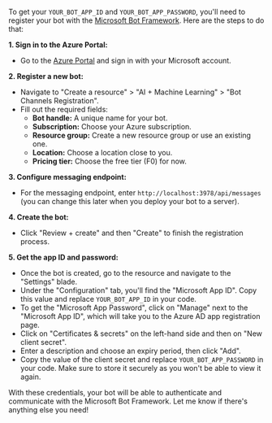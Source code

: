 To get your `YOUR_BOT_APP_ID` and `YOUR_BOT_APP_PASSWORD`, you'll need to register your bot with the [Microsoft Bot Framework](https://dev.botframework.com/bots/new). Here are the steps to do that:

**1. Sign in to the Azure Portal:**

- Go to the [Azure Portal](https://portal.azure.com/) and sign in with your Microsoft account.

**2. Register a new bot:**

- Navigate to "Create a resource" > "AI + Machine Learning" > "Bot Channels Registration".
- Fill out the required fields:
  - **Bot handle:** A unique name for your bot.
  - **Subscription:** Choose your Azure subscription.
  - **Resource group:** Create a new resource group or use an existing one.
  - **Location:** Choose a location close to you.
  - **Pricing tier:** Choose the free tier (F0) for now.

**3. Configure messaging endpoint:**

- For the messaging endpoint, enter `http://localhost:3978/api/messages` (you can change this later when you deploy your bot to a server).

**4. Create the bot:**

- Click "Review + create" and then "Create" to finish the registration process.

**5. Get the app ID and password:**

- Once the bot is created, go to the resource and navigate to the "Settings" blade.
- Under the "Configuration" tab, you'll find the "Microsoft App ID". Copy this value and replace `YOUR_BOT_APP_ID` in your code.
- To get the "Microsoft App Password", click on "Manage" next to the "Microsoft App ID", which will take you to the Azure AD app registration page.
- Click on "Certificates & secrets" on the left-hand side and then on "New client secret".
- Enter a description and choose an expiry period, then click "Add".
- Copy the value of the client secret and replace `YOUR_BOT_APP_PASSWORD` in your code. Make sure to store it securely as you won't be able to view it again.

With these credentials, your bot will be able to authenticate and communicate with the Microsoft Bot Framework. Let me know if there's anything else you need!
